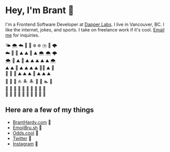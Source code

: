 # Hey, I'm Brant 🦕

I'm a Frontend Software Developer at [Dapper Labs](https://www.dapperlabs.com/). I live in Vancouver, BC. I like the internet, jokes, and sports. I take on freelance work if it's cool. [Email me](mailto:brant@branthardy.com) for inquiries.

🌤️ 🌨️ ☁️ 🐝 🗻 ❄️ ❄️ ⛈️ 🦅 🌩️\
☁️ 🦋 🌈 ⛰️ ⛰️ 🚠 ⛰️ 🌨️ 🌨️ 🌩️\
🌨️ 🌈 ⛰️ 🌲 ⛰️ ⛰️ ⛰️ ⛰️ ⛰️ 🌨️\
⛰️ ⛰️ 🐒 ⛰️ ⛰️ ⛰️ ⛰️ 🧗‍♂️ ⛰️ 🦉\
🌴 🌴 🌴 ⛰️ ⛰️ ⛰️ 🌴 ⛰️ ⛰️ ⛰️\
🌊 🌊 🌊 ⛵️ 🏝️ 🏝️ 🌊 🌊 🏊 🌊\
🌊 🦈 🌊 🌊 🌊 🌊 🌊 🐳 🌊 🌊\
🌊 🌊 🌊 🌊 🚤 🌊 🌊 🌊 🌊 🌊

## Here are a few of my things

* [BrantHardy.com](https://branthardy.com) 🦂
* [EmojiBru.sh](https://emojibru.sh) 🎨
* [Odds.cool](https://odds.cool) 🤞
* [Twitter](https://twitter.com/bh_) 🦜
* [Instagram](https://instagram.com/bh_) 📸
